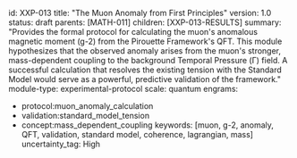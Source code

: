 id: XXP-013
title: "The Muon Anomaly from First Principles"
version: 1.0
status: draft
parents: [MATH-011]
children: [XXP-013-RESULTS]
summary: "Provides the formal protocol for calculating the muon's anomalous magnetic moment (g-2) from the Pirouette Framework's QFT. This module hypothesizes that the observed anomaly arises from the muon's stronger, mass-dependent coupling to the background Temporal Pressure (Γ) field. A successful calculation that resolves the existing tension with the Standard Model would serve as a powerful, predictive validation of the framework."
module-type: experimental-protocol
scale: quantum
engrams:
 - protocol:muon_anomaly_calculation
 - validation:standard_model_tension
 - concept:mass_dependent_coupling
keywords: [muon, g-2, anomaly, QFT, validation, standard model, coherence, lagrangian, mass]
uncertainty_tag: High